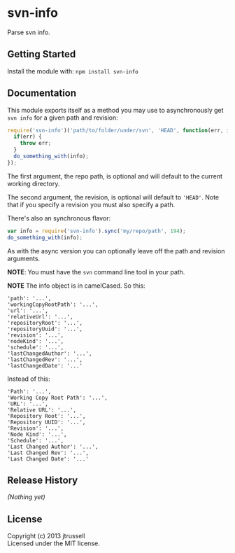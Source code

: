 # svn-info

Parse svn info.

## Getting Started
Install the module with: `npm install svn-info`

## Documentation
This module exports itself as a method you may use to asynchronously get `svn
info` for a given path and revision:

```javascript
require('svn-info')('path/to/folder/under/svn', 'HEAD', function(err, info) {
  if(err) {
    throw err;
  }
  do_something_with(info);
});
```

The first argument, the repo path, is optional and will default to the current
working directory.

The second argument, the revision, is optional will default to `'HEAD'`. Note
that if you specify a revision you must also specify a path.

There's also an synchronous flavor:

```javascript
var info = require('svn-info').sync('my/repo/path', 194);
do_something_with(info);
```

As with the async version you can optionally leave off the path and revision
arguments.

**NOTE**: You must have the `svn` command line tool in your path.

**NOTE** The info object is in camelCased. So this:

```
'path': '...',
'workingCopyRootPath': '...',
'url': '...',
'relativeUrl': '...',
'repositoryRoot': '...',
'repositoryUuid': '...',
'revision': '...',
'nodeKind': '...',
'schedule': '...',
'lastChangedAuthor': '...',
'lastChangedRev': '...',
'lastChangedDate': '...'
```

Instead of this:

```
'Path': '...',
'Working Copy Root Path': '...',
'URL': '...',
'Relative URL': '...',
'Repository Root': '...',
'Repository UUID': '...',
'Revision': '...',
'Node Kind': '...',
'Schedule': '...',
'Last Changed Author': '...',
'Last Changed Rev': '...',
'Last Changed Date': '...'
```

## Release History
*(Nothing yet)*

## License
Copyright (c) 2013 jtrussell  
Licensed under the MIT license.
